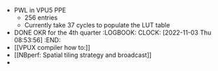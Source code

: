 - PWL in VPU5 PPE
	- 256 entries
	- Currently take 37 cycles to populate the LUT table
- DONE OKR for the 4th quarter
  :LOGBOOK:
  CLOCK: [2022-11-03 Thu 08:53:56]
  :END:
- [[VPUX compiler how to:]]
- [[NBperf: Spatial tiling strategy and broadcast]]
-